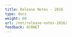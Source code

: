 ```yaml
---
title: Release Notes - 2016
type: docs
weight: 60
url: /net/release-notes-2016/
feedback: OCRNET
---
```



